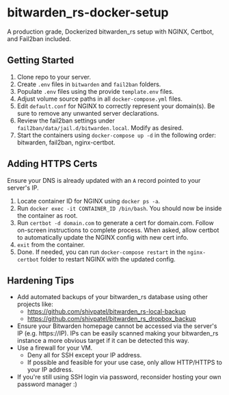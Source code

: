 # bitwarden_rs-docker-setup

A production grade, Dockerized bitwarden_rs setup with NGINX, Certbot, and Fail2ban included.

## Getting Started

1. Clone repo to your server.
2. Create `.env` files in `bitwarden` and `fail2ban` folders.
3. Populate `.env` files using the provide `template.env` files.
4. Adjust volume source paths in all `docker-compose.yml` files.
5. Edit `default.conf` for NGINX to correctly represent your domain(s). Be sure to remove any unwanted server declarations.
6. Review the fail2ban settings under `fail2ban/data/jail.d/bitwarden.local`. Modify as desired.
6. Start the containers using `docker-compose up -d` in the following order: bitwarden, fail2ban, nginx-certbot.

## Adding HTTPS Certs

Ensure your DNS is already updated with an `A` record pointed to your server's IP.

1. Locate container ID for NGINX using `docker ps -a`.
2. Run `docker exec -it CONTAINER_ID /bin/bash`. You should now be inside the container as root.
3. Run `certbot -d domain.com` to generate a cert for domain.com. Follow on-screen instructions to complete process. When asked, allow certbot to automatically update the NGINX config with new cert info.
4. `exit` from the container.
4. Done. If needed, you can run `docker-compose restart` in the `nginx-certbot` folder to restart NGINX with the updated config.

## Hardening Tips

- Add automated backups of your bitwarden_rs database using other projects like:
  - https://github.com/shivpatel/bitwarden_rs-local-backup
  - https://github.com/shivpatel/bitwarden_rs_dropbox_backup
- Ensure your Bitwarden homepage cannot be accessed via the server's IP (e.g. https://IP). IPs can be easily scanned making your bitwarden_rs instance a more obvious target if it can be detected this way.
- Use a firewall for your VM.
   - Deny all for SSH except your IP address.
   - If possible and feasible for your use case, only allow HTTP/HTTPS to your IP address.
- If you're still using SSH login via password, reconsider hosting your own password manager :)
